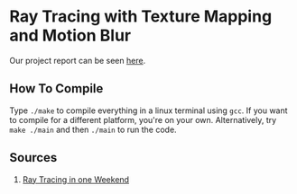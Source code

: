 # Ray Tracing with Texture Mapping and Motion Blur
Our project report can be seen [here](CS419FinalProjectPDF.pdf).

## How To Compile
Type `./make` to compile everything in a linux terminal using `gcc`.
If you want to compile for a different platform, you're on your own.
Alternatively, try `make ./main` and then `./main` to run the code.

## Sources
1. [Ray Tracing in one Weekend](https://raytracing.github.io/books/RayTracingInOneWeekend.html)
